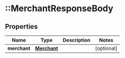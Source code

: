# ::MerchantResponseBody

## Properties
Name | Type | Description | Notes
------------ | ------------- | ------------- | -------------
**merchant** | [**Merchant**](Merchant.md) |  | [optional] 


